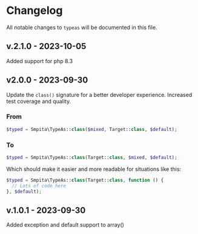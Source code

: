 # Changelog

All notable changes to `typeas` will be documented in this file.

## v.2.1.0 - 2023-10-05

Added support for php 8.3

## v2.0.0 - 2023-09-30

Update the `class()` signature for a better developer experience.
Increased test coverage and quality.

### From

```php
$typed = Smpita\TypeAs::class($mixed, Target::class, $default);


```
### To

```php
$typed = Smpita\TypeAs::class(Target::class, $mixed, $default);


```
Which should make it easier and more readable for situations like this:

```php
$typed = Smpita\TypeAs::class(Target::class, function () {
  // Lots of code here
}, $default);


```
## v.1.0.1 - 2023-09-30

Added exception and default support to array()
